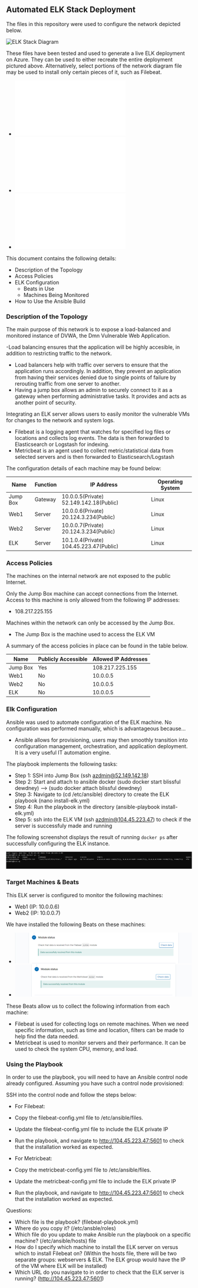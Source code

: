 ## Automated ELK Stack Deployment

The files in this repository were used to configure the network depicted below.

![ELK Stack Diagram](Diagram/ELK-Stack_diagram.png)

These files have been tested and used to generate a live ELK deployment on Azure. They can be used to either recreate the entire deployment pictured above. Alternatively, select portions of the network diagram file may be used to install only certain pieces of it, such as Filebeat.

  - ![ELK Install](Ansible/install-elk.yml.txt)
  - ![Filebeat](Playbooks/filebeat-playbook.yml.txt)
  - ![Metricbeat](Playbooks/metricbeat-playbook.yml.txt)

This document contains the following details:
- Description of the Topology
- Access Policies
- ELK Configuration
  - Beats in Use
  - Machines Being Monitored
- How to Use the Ansible Build


### Description of the Topology

The main purpose of this network is to expose a load-balanced and monitored instance of DVWA, the Dmn Vulnerable Web Application.

-Load balancing ensures that the application will be highly accesible, in addition to restricting traffic to the network.
- Load balancers help with traffic over servers to ensure that the application runs accordingly. In addition, they prevent an application from having their services denied due to single points of failure by rerouting traffic from one server to another. 
- Having a jump box allows an admin to securely connect to it as a gateway when performing administrative tasks. It provides and acts as another point of security.

Integrating an ELK server allows users to easily monitor the vulnerable VMs for changes to the network and system logs.
- Filebeat is a logging agent that watches for specified log files or locations and collects log events. The data is then forwarded to Elasticsearch or Logstash for indexing. 
- Metricbeat is an agent used to collect metric/statistical data from selected servers and is then forwarded to Elasticsearch/Logstash  

The configuration details of each machine may be found below:

| Name     | Function | IP Address                              | Operating System |
|----------|----------|-----------------------------------------|------------------|
| Jump Box | Gateway  | 10.0.0.5(Private) 52.149.142.18(Public) | Linux            |
| Web1     | Server   | 10.0.0.6(Private) 20.124.3.234(Public)  | Linux            |
| Web2     | Server   | 10.0.0.7(Private) 20.124.3.234(Public)  | Linux            |
| ELK      | Server   | 10.1.0.4(Private) 104.45.223.47(Public) | Linux            |

### Access Policies

The machines on the internal network are not exposed to the public Internet. 

Only the Jump Box machine can accept connections from the Internet. Access to this machine is only allowed from the following IP addresses:
- 108.217.225.155

Machines within the network can only be accessed by the Jump Box.
- The Jump Box is the machine used to access the ELK VM

A summary of the access policies in place can be found in the table below.

| Name     | Publicly Accessible | Allowed IP Addresses |
|----------|---------------------|----------------------|
| Jump Box | Yes                 | 108.217.225.155      |
| Web1     | No                  | 10.0.0.5             |
| Web2     | No                  | 10.0.0.5             |
| ELK      | No                  | 10.0.0.5             |

### Elk Configuration

Ansible was used to automate configuration of the ELK machine. No configuration was performed manually, which is advantageous because...
- Ansible allows for provisioning, users may then smoothly transition into configuration management, orchestration, and application deployment. It is a very useful IT automation engine. 

The playbook implements the following tasks:
- Step 1: SSH into Jump Box (ssh azdmin@52.149.142.18)
- Step 2: Start and attach to ansible docker (sudo docker start blissful dewdney) --> (sudo docker attach blissful dewdney)
- Step 3: Navigate to (cd /etc/ansible) directory to create the ELK playbook (nano install-elk.yml)
- Step 4: Run the playbook in the directory (ansible-playbook install-elk.yml)
- Step 5: ssh into the ELK VM (ssh azdmin@104.45.223.47) to check if the server is successfuly made and running

The following screenshot displays the result of running `docker ps` after successfully configuring the ELK instance.

![ELK VM docker ps](Images/ELK_Docker_ps.png)

### Target Machines & Beats
This ELK server is configured to monitor the following machines:
- Web1 (IP: 10.0.0.6)
- Web2 (IP: 10.0.0.7)

We have installed the following Beats on these machines:
- ![Filebeat](Images/filebeat_success.png)
- ![Metricbeat](Images/metricbeat_success.png)

These Beats allow us to collect the following information from each machine:
- Filebeat is used for collecting logs on remote machines. When we need specific information, such as time and location, filters can be made to help find the data needed.
- Metricbeat is used to monitor servers and their performance. It can be used to check the system CPU, memory, and load.
### Using the Playbook
In order to use the playbook, you will need to have an Ansible control node already configured. Assuming you have such a control node provisioned: 

SSH into the control node and follow the steps below:
- For Filebeat:
- Copy the filebeat-config.yml file to /etc/ansible/files.
- Update the filebeat-config.yml file to include the ELK private IP
- Run the playbook, and navigate to http://104.45.223.47:5601 to check that the installation worked as expected.

- For Metricbeat:
- Copy the metricbeat-config.yml file to /etc/ansible/files.
- Update the metricbeat-config.yml file to include the ELK private IP
- Run the playbook, and navigate to http://104.45.223.47:5601 to check that the installation worked as expected.

Questions:
- Which file is the playbook? (filebeat-playbook.yml)
- Where do you copy it? (/etc/ansble/roles)
- Which file do you update to make Ansible run the playbook on a specific machine? (/etc/ansible/hosts) file
- How do I specify which machine to install the ELK server on versus which to install Filebeat on? (Within the hosts file, there will be two separate groups: webservers & ELK. The ELK group would have the IP of the VM where ELK will be installed)
- Which URL do you navigate to in order to check that the ELK server is running? (http://104.45.223.47:5601)
